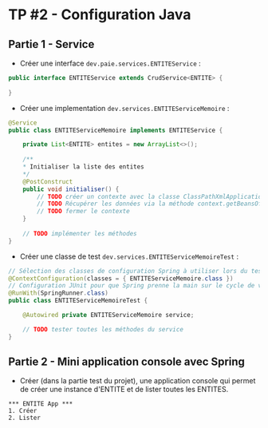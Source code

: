 # TP #2 - Configuration Java

## Partie 1 - Service

* Créer une interface `dev.paie.services.ENTITEService` :

```java
public interface ENTITEService extends CrudService<ENTITE> {
	
}
```

* Créer une implementation `dev.services.ENTITEServiceMemoire` :

```java
@Service
public class ENTITEServiceMemoire implements ENTITEService {

    private List<ENTITE> entites = new ArrayList<>();
    
    /**
    * Initialiser la liste des entites
    */
    @PostConstruct
    public void initialiser() {
        // TODO créer un contexte avec la classe ClassPathXmlApplicationContext
        // TODO Récupérer les données via la méthode context.getBeansOfType(...)
        // TODO fermer le contexte
    }
    
    // TODO implémenter les méthodes
}
```

* Créer une classe de test `dev.services.ENTITEServiceMemoireTest` :

```java
// Sélection des classes de configuration Spring à utiliser lors du test
@ContextConfiguration(classes = { ENTITEServiceMemoire.class })
// Configuration JUnit pour que Spring prenne la main sur le cycle de vie du test
@RunWith(SpringRunner.class)
public class ENTITEServiceMemoireTest {

	@Autowired private ENTITEServiceMemoire service;

	// TODO tester toutes les méthodes du service
}
```

## Partie 2 - Mini application console avec Spring

* Créer (dans la partie test du projet), une application console qui permet de créer une instance d'ENTITE et de lister toutes les ENTITES.

```
*** ENTITE App ***
1. Créer
2. Lister
```